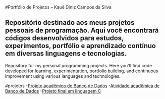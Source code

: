 #Portfólio de Projetos – Kauê Diniz Campos da Silva

Repositório destinado aos meus projetos pessoais de programação. Aqui você encontrará códigos desenvolvidos para estudos, experimentos, portfólio e aprendizado contínuo em diversas linguagens e tecnologias.
--
Repository for my personal programming projects. Here you'll find code developed for learning, experimentation, portfolio building, and continuous improvement using various languages and technologies.

#projetos
-[Projeto acadêmico de Banco de Dados](./projetoFinal.sql)
-[Atividade acadêmica de Banco de Dados](./AF3-procedure.sql)
-[Projeto final em linguagem C](./trabalhoFinalC.c)
